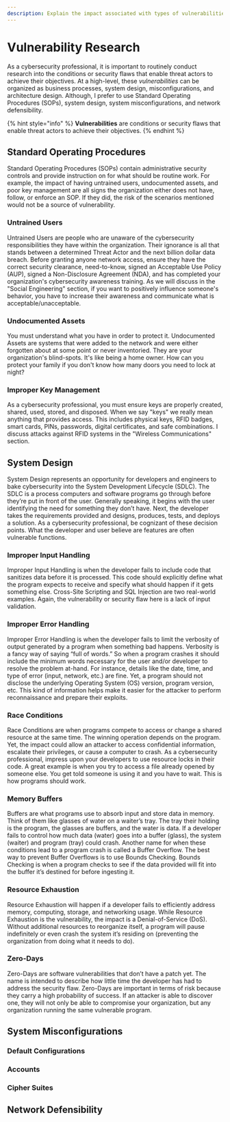 ```yaml
---
description: Explain the impact associated with types of vulnerabilities.
---
```


# Vulnerability Research

As a cybersecurity professional, it is important to routinely conduct research into the conditions or security flaws that enable threat actors to achieve their objectives. At a high-level, these _vulnerabilities_ can be organized as business processes, system design, misconfigurations, and architecture design. Although, I prefer to use Standard Operating Procedures \(SOPs\), system design, system misconfigurations, and network defensibility. 

{% hint style="info" %}
**Vulnerabilities** are conditions or security flaws that enable threat actors to achieve their objectives.
{% endhint %}

## Standard Operating Procedures

Standard Operating Procedures \(SOPs\) contain administrative security controls and provide instruction on for what should be routine work. For example, the impact of having untrained users, undocumented assets, and poor key management are all signs the organization either does not have, follow, or enforce an SOP. If they did, the risk of the scenarios mentioned would not be a source of vulnerability. 

### Untrained Users

Untrained Users are people who are unaware of the cybersecurity responsibilities they have within the organization. Their ignorance is all that stands between a determined Threat Actor and the next billion dollar data breach. Before granting anyone network access, ensure they have the correct security clearance, need-to-know, signed an Acceptable Use Policy \(AUP\), signed a Non-Disclosure Agreement \(NDA\), and has completed your organization's cybersecurity awareness training. As we will discuss in the "Social Engineering" section, if you want to positively influence someone's behavior, you have to increase their awareness and communicate what is acceptable/unacceptable. 

### Undocumented Assets

You must understand what you have in order to protect it. Undocumented Assets are systems that were added to the network and were either forgotten about at some point or never inventoried. They are your organization's blind-spots. It's like being a home owner. How can you protect your family if you don't know how many doors you need to lock at night?

### Improper Key Management

As a cybersecurity professional, you must ensure keys are properly created, shared, used, stored, and disposed. When we say "keys" we really mean anything that provides access. This includes physical keys, RFID badges, smart cards, PINs, passwords, digital certificates, and safe combinations. I discuss attacks against RFID systems in the "Wireless Communications" section.

## System Design

System Design represents an opportunity for developers and engineers to bake cybersecurity into the System Development Lifecycle \(SDLC\). The SDLC is a process computers and software programs go through before they’re put in front of the user. Generally speaking, it begins with the user identifying the need for something they don’t have. Next, the developer takes the requirements provided and designs, produces, tests, and deploys a solution. As a cybersecurity professional, be cognizant of these decision points. What the developer and user believe are features are often vulnerable functions. 

### Improper Input Handling

Improper Input Handling is when the developer fails to include code that sanitizes data before it is processed. This code should explicitly define what the program expects to receive and specify what should happen if it gets something else. Cross-Site Scripting and SQL Injection are two real-world examples. Again, the vulnerability or security flaw here is a lack of input validation. 

### Improper Error Handling

Improper Error Handling is when the developer fails to limit the verbosity of output generated by a program when something bad happens. Verbosity is a fancy way of saying “full of words.” So when a program crashes it should include the minimum words necessary for the user and/or developer to resolve the problem at-hand. For instance, details like the date, time, and type of error \(input, network, etc.\) are fine. Yet, a program should not disclose the underlying Operating System \(OS\) version, program version, etc. This kind of information helps make it easier for the attacker to perform reconnaissance and prepare their exploits.   

### Race Conditions

Race Conditions are when programs compete to access or change a shared resource at the same time. The winning operation depends on the program. Yet, the impact could allow an attacker to access confidential information, escalate their privileges, or cause a computer to crash. As a cybersecurity professional, impress upon your developers to use resource locks in their code. A great example is when you try to access a file already opened by someone else. You get told someone is using it and you have to wait. This is how programs should work.

### Memory Buffers

Buffers are what programs use to absorb input and store data in memory. Think of them like glasses of water on a waiter’s tray. The tray their holding is the program, the glasses are buffers, and the water is data. If a developer fails to control how much data \(water\) goes into a buffer \(glass\), the system \(waiter\) and program \(tray\) could crash. Another name for when these conditions lead to a program crash is called a Buffer Overflow. The best way to prevent Buffer Overflows is to use Bounds Checking. Bounds Checking is when a program checks to see if the data provided will fit into the buffer it’s destined for before ingesting it. 

### Resource Exhaustion

Resource Exhaustion will happen if a developer fails to efficiently address memory, computing, storage, and networking usage. While Resource Exhaustion is the vulnerability, the impact is a Denial-of-Service \(DoS\). Without additional resources to reorganize itself, a program will pause indefinitely or even crash the system it’s residing on \(preventing the organization from doing what it needs to do\). 

### Zero-Days

Zero-Days are software vulnerabilities that don’t have a patch yet. The name is intended to describe how little time the developer has had to address the security flaw. Zero-Days are important in terms of risk because they carry a high probability of success. If an attacker is able to discover one, they will not only be able to compromise your organization, but any organization running the same vulnerable program.

## System Misconfigurations

### Default Configurations

### Accounts

### Cipher Suites

## Network Defensibility

